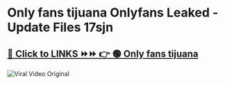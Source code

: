 
 # Only fans tijuana Onlyfans Leaked - Update Files 17sjn

## <h2><a href="https://clipsfans.com/Only_fans_tijuana&ref=git">🔗 Click to LINKS ⏩⏩ 👉 🟢 Only fans tijuana </a></h2>

<a href="https://clipsfans.com/Only_fans_tijuana&ref=git" rel="nofollow" data-target="animated-image.originalLink"><img src="https://i.ibb.co.com/xMMVF88/686577567.gif" alt="Viral Video Original" style="max-width: 100%; display: inline-block;" data-target="animated-image.originalImage"></a>

